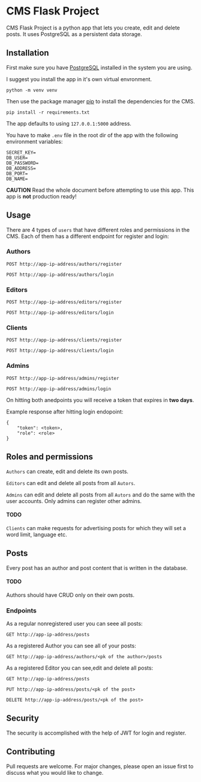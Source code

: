 # CMS Flask Project

CMS Flask Project is a python app that lets you create, edit and delete posts. It uses PostgreSQL as a persistent data storage.

## Installation
First make sure you have [PostgreSQL](https://www.postgresql.org/download/) installed in the system you are using.

I suggest you install the app in it's own virtual envronment.
```
python -m venv venv
```
 
Then use the package manager [pip](https://pip.pypa.io/en/stable/) to install the dependencies for the CMS.

```
pip install -r requirements.txt
```
The app defaults to using `127.0.0.1:5000` address.

You have to make `.env` file in the root dir of the app with the following environment variables:

```
SECRET_KEY=
DB_USER=
DB_PASSWORD=
DB_ADDRESS=
DB_PORT=
DB_NAME=
```


**CAUTION** Read the whole document before attempting to use this app. This app is **not** production ready!

## Usage

There are 4 types of `users` that have different roles and permissions in the CMS. Each of them has a different endpoint for register and login:
### Authors

```
POST http://app-ip-address/authors/register

POST http://app-ip-address/authors/login
```

### Editors

```
POST http://app-ip-address/editors/register

POST http://app-ip-address/editors/login
```

### Clients

```
POST http://app-ip-address/clients/register

POST http://app-ip-address/clients/login
```

### Admins

```
POST http://app-ip-address/admins/register

POST http://app-ip-address/admins/login
```

On hitting both anedpoints you will receive a token that expires in **two days**.

Example response after hitting login endopoint:
```
{
    "token": <token>,
    "role": <role>
}
```

## Roles and permissions
`Authors` can create, edit and delete its own posts.

`Editors` can edit and delete all posts from all `Autors`.

`Admins` can edit and delete all posts from all `Autors` and do the same with the user accounts. Only admins can register other admins.

#### TODO
`Clients` can make requests for advertising posts for which they will set a word limit, language etc.

## Posts
Every post has an author and post content that is written in the database.

#### TODO
Authors should have CRUD only on their own posts.

### Endpoints
As a regular nonregistered user you can seee all posts:
```
GET http://app-ip-address/posts
```
As a registered Author you can see all of your posts:
```
GET http://app-ip-address/authors/<pk of the author>/posts
```
As a registered Editor you can see,edit and delete all posts:
```
GET http://app-ip-address/posts

PUT http://app-ip-address/posts/<pk of the post>

DELETE http://app-ip-address/posts/<pk of the post>
```

## Security

The security is accomplished with the help of JWT for login and register.

## Contributing
Pull requests are welcome. For major changes, please open an issue first to discuss what you would like to change.
